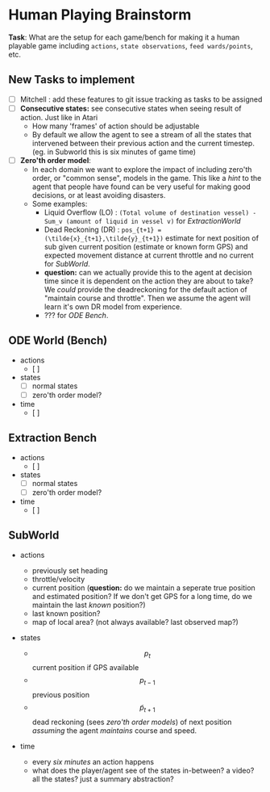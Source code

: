 # Human Playing Brainstorm
**Task**: What are the setup for each game/bench for making it a human playable game including `actions`, `state observations`, `feed wards/points`, etc.

## New Tasks to implement
- [ ] Mitchell : add these features to git issue tracking as tasks to be assigned
- [ ] **Consecutive states:** see consecutive states when seeing result of action. Just like in Atari
    - How many 'frames' of action should be adjustable
    - By default we allow the agent to see a stream of all the states that intervened between their previous action and the current timestep. (eg. in Subworld this is six minutes of game time)
- [ ] **Zero'th order model**: 
    - In each domain we want to explore the impact of including zero'th order, or "common sense", models in the game. This like a *hint* to the agent that people have found can be very useful for making good decisions, or at least avoiding disasters.
    - Some examples:
        - Liquid Overflow (LO) : `(Total volume of destination vessel) - Sum_v (amount of liquid in vessel v)` for *ExtractionWorld*
        - Dead Reckoning (DR) :  `pos_{t+1} = (\tilde{x}_{t+1},\tilde{y}_{t+1})` estimate for next position of sub given current position (estimate or known form GPS) and expected movement distance at current throttle and no current for *SubWorld*.
        - **question:** can we actually provide this to the agent at decision time since it is dependent on the action they are about to take? We *could* provide the deadreckoning for the default action of "maintain course and throttle". Then we assume the agent will learn it's own DR model from experience.
        - ??? for *ODE Bench*.

## ODE World (Bench)
- actions
  - [ ] 
- states
  - [ ] normal states
  - [ ] zero'th order model?
- time
  - [ ] 


## Extraction Bench

- actions
  - [ ] 
- states
  - [ ] normal states
  - [ ] zero'th order model?
- time
  - [ ] 

## SubWorld
- actions
    - previously set heading
    - throttle/velocity
    - current position (**question:** do we maintain a seperate true position and estimated position? If we don't get GPS for a long time, do we maintain the last *known* position?)
    - last known position?
    - map of local area? (not always available? last observed map?)
- states
    - $$p_t$$ current position if GPS available
    - $$p_{t-1}$$ previous position
    - $$\tilde{p}_{t+1}$$ dead reckoning (sees *zero'th order models*) of next position *assuming* the agent *maintains* course and speed.
- time
  
    - every *six minutes* an action happens
    - what does the player/agent see of the states in-between? a video? all the states? just a summary abstraction?
    
    
